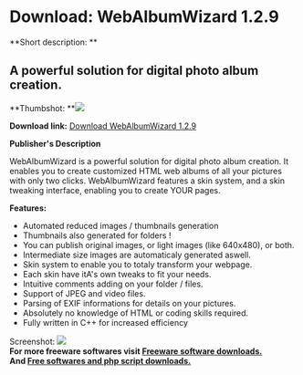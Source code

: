 # Download: WebAlbumWizard 1.2.9

**Short description: **

## A powerful solution for digital photo album creation.

  
**Thumbshot: **![](http://www.freewarefiles.com/screenshot/webalbumwiz_md.gif)   
  
**Download link:** [Download WebAlbumWizard 1.2.9](http://freesoftwares.boysofts.com/WebAlbumWizard_program_16066.html)  
  

**Publisher's Description**  
  

WebAlbumWizard is a powerful solution for digital photo album creation. It
enables you to create customized HTML web albums of all your pictures with
only two clicks. WebAlbumWizard features a skin system, and a skin tweaking
interface, enabling you to create YOUR pages.

**Features:**

  * Automated reduced images / thumbnails generation 
  * Thumbnails also generated for folders ! 
  * You can publish original images, or light images (like 640x480), or both. 
  * Intermediate size images are automaticaly generated aswell. 
  * Skin system to enable you to totaly transform your webpage. 
  * Each skin have itA's own tweaks to fit your needs. 
  * Intuitive comments adding on your folder / files. 
  * Support of JPEG and video files. 
  * Parsing of EXIF informations for details on your pictures. 
  * Absolutely no knowledge of HTML or coding skills required. 
  * Fully written in C++ for increased efficiency 

  
  
Screenshot: ![](http://www.freewarefiles.com/screenshot/webalbumwiz.gif)  
**For more freeware softwares visit [Freeware software downloads.](http://freesoftwares.boysofts.com/)**   
**And [Free softwares and php script downloads.](http://www.boysofts.com/)**

